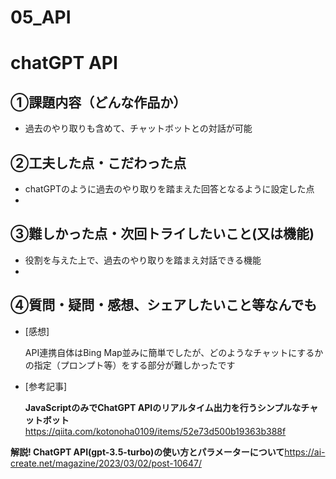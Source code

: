 # 05_API

# chatGPT API

## ①課題内容（どんな作品か）
- 過去のやり取りも含めて、チャットボットとの対話が可能

## ②工夫した点・こだわった点
- chatGPTのように過去のやり取りを踏まえた回答となるように設定した点
- 

## ③難しかった点・次回トライしたいこと(又は機能)
- 役割を与えた上で、過去のやり取りを踏まえ対話できる機能
- 

## ④質問・疑問・感想、シェアしたいこと等なんでも
- [感想]

    API連携自体はBing Map並みに簡単でしたが、どのようなチャットにするかの指定（プロンプト等）をする部分が難しかったです

- [参考記事]

  ****JavaScriptのみでChatGPT APIのリアルタイム出力を行うシンプルなチャットボット****https://qiita.com/kotonoha0109/items/52e73d500b19363b388f

****解説! ChatGPT API(gpt-3.5-turbo)の使い方とパラメーターについて****https://ai-create.net/magazine/2023/03/02/post-10647/
  
